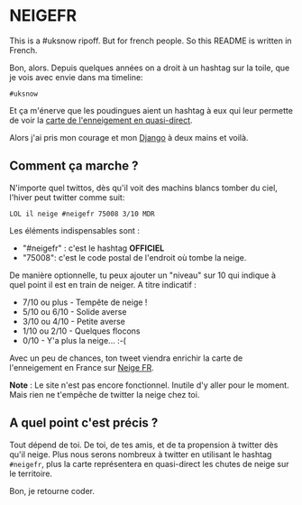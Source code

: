 # NEIGEFR

This is a #uksnow ripoff. But for french people. So this README is written in
French.

Bon, alors. Depuis quelques années on a droit à un hashtag sur la toile, que
je vois avec envie dans ma timeline:

    #uksnow

Et ça m'énerve que les poudingues aient un hashtag à eux qui leur permette de
voir la [carte de l'enneigement en quasi-direct](http://uksnowmap.com/).

Alors j'ai pris mon courage et mon [Django](http://djangoproject.com) à deux
mains et voilà.

## Comment ça marche ?

N'importe quel twittos, dès qu'il voit des machins blancs tomber du ciel, l'hiver
peut twitter comme suit:

    LOL il neige #neigefr 75008 3/10 MDR

Les éléments indispensables sont :

* "#neigefr" : c'est le hashtag **OFFICIEL**
* "75008": c'est le code postal de l'endroit où tombe la neige.

De manière optionnelle, tu peux ajouter un "niveau" sur 10 qui indique à quel
point il est en train de neiger. A titre indicatif :

* 7/10 ou plus - Tempête de neige !
* 5/10 ou 6/10 - Solide averse
* 3/10 ou 4/10 - Petite averse
* 1/10 ou 2/10 - Quelques flocons
* 0/10 - Y'a plus la neige... :-(

Avec un peu de chances, ton tweet viendra enrichir la carte de l'enneigement en
France sur [Neige FR](http://neigefr.org).

**Note** : Le site n'est pas encore fonctionnel. Inutile d'y aller pour le
moment. Mais rien ne t'empêche de twitter la neige chez toi.


## A quel point c'est précis ?

Tout dépend de toi. De toi, de tes amis, et de ta propension à twitter dès qu'il
neige. Plus nous serons nombreux à twitter en utilisant le hashtag `#neigefr`,
plus la carte représentera en quasi-direct les chutes de neige sur le
territoire.

Bon, je retourne coder.
